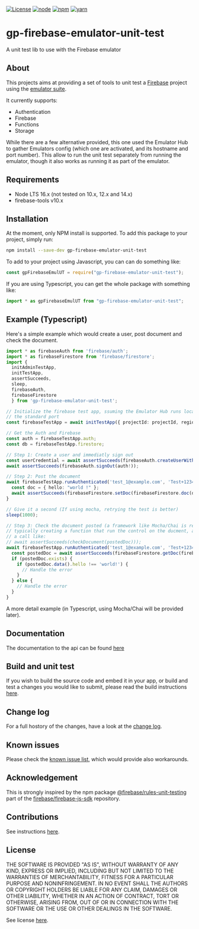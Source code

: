 [![License](https://img.shields.io/badge/license-MIT-blue)](./LICENSE)
[![node](https://img.shields.io/badge/node-16.x-233056)](https://nodejs.org)
[![npm](https://img.shields.io/badge/npm-ready-cb3837)](./LICENSE)
[![yarn](https://img.shields.io/badge/yarn-not%20ready-117cad)](./LICENSE)

# gp-firebase-emulator-unit-test

A unit test lib to use with the Firebase emulator

## About

This projects aims at providing a set of tools to unit test a
[Firebase](https://firebase.google.com) project using the
[emulator suite](https://firebase.google.com/docs/emulator-suite).

It currently supports:

- Authentication
- Firebase
- Functions
- Storage

While there are a few alternative provided, this one used the Emulator Hub to
gather Emulators config (which one are activated, and its hostname and port
number). This allow to run the unit test separately from running the emulator,
though it also works as running it as part of the emulator.

## Requirements

- Node LTS 16.x (not tested on 10.x, 12.x and 14.x)
- firebase-tools v10.x

## Installation

At the moment, only NPM install is supported. To add this package to your
project, simply run:

```sh
npm install --save-dev gp-firebase-emulator-unit-test
```

To add to your project using Javascript, you can can do something like:

```javascript
const gpFirebaseEmulUT = require("gp-firebase-emulator-unit-test");
```

If you are using Typescript, you can get the whole package with something like:

```typescript
import * as gpFirebaseEmulUT from "gp-firebase-emulator-unit-test";
```

## Example (Typescript)

Here's a simple example which would create a user, post document and
check the document.

```typescript
import * as firebaseAuth from 'firebase/auth';
import * as firebaseFirestore from 'firebase/firestore';
import {
  initAdminTestApp,
  initTestApp,
  assertSucceeds,
  sleep,
  firebaseAuth,
  firebaseFirestore
  } from 'gp-firebase-emulator-unit-test';

// Initialize the firebase test app, ssuming the Emulator Hub runs locally on
// the standard port
const firebaseTestApp = await initTestApp({ projectId: projectId, region: region });

// Get the Auth and Firebase
const auth = firebaseTestApp.auth;
const db = firebaseTestApp.firestore;

// Step 1: Create a user and immediatly sign out
const userCredential = await assertSucceeds(firebaseAuth.createUserWithEmailAndPassword(auth!, 'test_1@example.com', 'Test+1234'));
await assertSucceeds(firebaseAuth.signOut(auth!));

// Step 2: Post the document
await firebaseTestApp.runAuthenticated('test_1@example.com', 'Test+1234', async (userCredential) => {
  const doc = { hello: "world !" };
  await assertSucceeds(firebaseFirestore.setDoc(firebaseFirestore.doc(db!, `/doc/${userCredential.user.uid}`), doc)));
}

// Give it a second (If using mocha, retrying the test is better)
sleep(1000);

// Step 3: Check the document posted (a framework like Mocha/Chai is recommended
// typically creating a function that run the control on the ducment, and using
// a call like:
// await assertSucceeds(checkDocument(postedDoc)));
await firebaseTestApp.runAuthenticated('test_1@example.com', 'Test+1234', async (userCredential) => {
  const postedDoc = await assertSucceeds(firebaseFirestore.getDoc(firebaseFirestore.doc(db!, `/doc/${userCredential.user.uid}`)));
  if (postedDoc.exists) {
    if (postedDoc.data().hello !== 'world!') {
      // Handle the error
    }
  } else {
    // Handle the error
  }
}
```

A more detail example (in Typescript, using Mocha/Chai will be provided later).

## Documentation

The documentation to the api can be found [here](./doc/api)

## Build and unit test

If you wish to build the source code and embed it in your app, or build and test
a changes you would like to submit, please read the build instructions
[here](./doc/build).

## Change log

For a full hostory of the changes, have a look at the [change log](./CHANGELOG.md).

## Known issues

Please check the [known issue list](./KNOWN_ISSUES.md), which would provide also
workarounds.

## Acknowledgement

This is strongly inspired by the npm package [@firebase/rules-unit-testing](https://www.npmjs.com/package/@firebase/rules-unit-testing) part of the [firebase/firebase-js-sdk](https://github.com/firebase/firebase-js-sdk) repository.

## Contributions

See instructions [here](./CONTRIBUTING.md).

## License

THE SOFTWARE IS PROVIDED "AS IS", WITHOUT WARRANTY OF ANY KIND, EXPRESS OR
IMPLIED, INCLUDING BUT NOT LIMITED TO THE WARRANTIES OF MERCHANTABILITY, FITNESS
FOR A PARTICULAR PURPOSE AND NONINFRINGEMENT. IN NO EVENT SHALL THE AUTHORS OR
COPYRIGHT HOLDERS BE LIABLE FOR ANY CLAIM, DAMAGES OR OTHER LIABILITY, WHETHER
IN AN ACTION OF CONTRACT, TORT OR OTHERWISE, ARISING FROM, OUT OF OR IN
CONNECTION WITH THE SOFTWARE OR THE USE OR OTHER DEALINGS IN THE SOFTWARE.

See license [here](./LICENSE).
